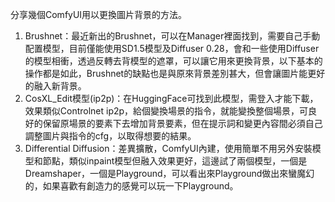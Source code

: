 分享幾個ComfyUI用以更換圖片背景的方法。
1.	Brushnet：最近新出的Brushnet，可以在Manager裡面找到，需要自己手動配置模型，目前僅能使用SD1.5模型及Diffuser 0.28，會和一些使用Diffuser的模型相衝，透過反轉去背模型的遮罩，可以讓它用來更換背景，以下基本的操作都是如此，Brushnet的缺點也是與原來背景差別甚大，但會讓圖片能更好的融入新背景。
2.	CosXL_Edit模型(ip2p)：在HuggingFace可找到此模型，需登入才能下載，效果類似Controlnet ip2p，給個變換場景的指令，就能變換整個場景，可良好的保留原場景的要素下去增加背景要素，但在提示詞和變更內容間必須自己調整圖片與指令的cfg，以取得想要的結果。
3.	Differential Diffusion：差異擴散，ComfyUI內建，使用簡單不用另外安裝模型和節點，類似inpaint模型但融入效果更好，這邊試了兩個模型，一個是Dreamshaper，一個是Playground，可以看出來Playground做出來蠻魔幻的，如果喜歡有創造力的感覺可以玩一下Playground。
